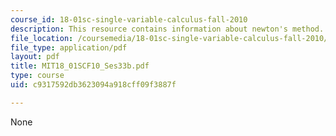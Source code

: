 ```yaml
---
course_id: 18-01sc-single-variable-calculus-fall-2010
description: This resource contains information about newton's method.
file_location: /coursemedia/18-01sc-single-variable-calculus-fall-2010/c9317592db3623094a918cff09f3887f_MIT18_01SCF10_Ses33b.pdf
file_type: application/pdf
layout: pdf
title: MIT18_01SCF10_Ses33b.pdf
type: course
uid: c9317592db3623094a918cff09f3887f

---
```

None